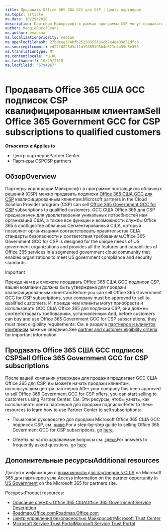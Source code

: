 ```yaml
---
title: Продавать Office 365 США GCC для CSP | Центр партнеров
ms.topic: article
ms.date: 10/29/2018
description: Партнеры Майкрософт в рамках программы CSP могут продавать Office 365 США GCC подписок CSP квалифицированным клиентам. Office 365 GCC США для CSP — это набор облачных служб производительность, разработанный для правительства США и подрядчикам США государственных участие и включает штата, локальных, семейным, федеральный обороны сотрудниках гражданских и федеральных агентств.
author: MaggiePucciEvans
ms.author: evansma
ms.localizationpriority: medium
ms.openlocfilehash: 27bdeee374bfb25230355186cb2e4e403d51dfcb
ms.sourcegitcommit: ed22f6825d3af1d19385198b4d511e4b39d5e353
ms.translationtype: MT
ms.contentlocale: ru-RU
ms.lasthandoff: 10/29/2018
ms.locfileid: "5794967"
---
```

# <a name="sell-office-365-government-gcc-for-csp-subscriptions-to-qualified-customers"></a><span data-ttu-id="69d35-104">Продавать Office 365 США GCC подписок CSP квалифицированным клиентам</span><span class="sxs-lookup"><span data-stu-id="69d35-104">Sell Office 365 Government GCC for CSP subscriptions to qualified customers</span></span>

**<span data-ttu-id="69d35-105">Относится к:</span><span class="sxs-lookup"><span data-stu-id="69d35-105">Applies to</span></span>**

-  <span data-ttu-id="69d35-106">Центр партнеров</span><span class="sxs-lookup"><span data-stu-id="69d35-106">Partner Center</span></span>
-  <span data-ttu-id="69d35-107">Партнеры CSP</span><span class="sxs-lookup"><span data-stu-id="69d35-107">CSP partners</span></span>


## <a name="overview"></a><span data-ttu-id="69d35-108">Обзор</span><span class="sxs-lookup"><span data-stu-id="69d35-108">Overview</span></span>

<span data-ttu-id="69d35-109">Партнеры корпорации Майкрософт в программе поставщиков облачных решений (CSP) можно продавать подписки [Office 365 США GCC для CSP](https://www.microsoft.com/microsoft-365/partners/governmentforCSP) квалифицированным клиентам.</span><span class="sxs-lookup"><span data-stu-id="69d35-109">Microsoft partners in the Cloud Solution Provider program (CSP) can sell [Office 365 Government GCC for CSP](https://www.microsoft.com/microsoft-365/partners/governmentforCSP) subscriptions to qualified customers.</span></span> <span data-ttu-id="69d35-110">GCC США Office 365 для CSP предназначен для удовлетворения уникальных потребностей нам организаций США, а также все функции и возможности службы Office 365 в сообществе облачных Сегментированный США, который позволяет организациям соответствовать правительства США стандарты безопасности и соответствия требованиям.</span><span class="sxs-lookup"><span data-stu-id="69d35-110">Office 365 Government GCC for CSP is designed for the unique needs of US government organizations and provides all the features and capabilities of Office 365 services in a segmented government cloud community that enables organizations to meet US government compliance and security standards.</span></span> 

>[!IMPORTANT] 
><span data-ttu-id="69d35-111">Прежде чем вы сможете продавать Office 365 США GCC подписок CSP, вашей компании должна быть утверждена для продажи квалифицированным клиентам.</span><span class="sxs-lookup"><span data-stu-id="69d35-111">Before you can sell Office 365 Government GCC for CSP subscriptions, your company must be approved to sell to qualified customers.</span></span> <span data-ttu-id="69d35-112">И, прежде чем клиенты могут приобрести и использовать GCC США Office 365 для подписки CSP, они должны соответствовать требованиям, установленным.</span><span class="sxs-lookup"><span data-stu-id="69d35-112">And, before customers can buy and use Office 365 Government GCC for CSP subscriptions, they must meet eligibility requirements.</span></span> <span data-ttu-id="69d35-113">См. в разделе [партнеров и клиентов критериям](csp-gcc-validate.md) важные сведения.</span><span class="sxs-lookup"><span data-stu-id="69d35-113">See [partner and customer eligibility criteria](csp-gcc-validate.md) for important information.</span></span>


## <a name="sell-office-365-government-gcc-for-csp-subscriptions"></a><span data-ttu-id="69d35-114">Продавать Office 365 США GCC подписок CSP</span><span class="sxs-lookup"><span data-stu-id="69d35-114">Sell Office 365 Government GCC for CSP subscriptions</span></span>

<span data-ttu-id="69d35-115">После вашей компании утвержден для продажи предлагает GCC США Office 365 для CSP, вы можете начать продажи клиентам, использующим центра партнеров.</span><span class="sxs-lookup"><span data-stu-id="69d35-115">After your company has been approved to sell Office 365 Government GCC for CSP offers, you can start selling to customers using Partner Center.</span></span> <span data-ttu-id="69d35-116">См. Эти ресурсы, чтобы узнать, как использовать центр партнеров для продажи подписок:</span><span class="sxs-lookup"><span data-stu-id="69d35-116">Refer to these resources to learn how to use Partner Center to sell subscriptions:</span></span> 

-   <span data-ttu-id="69d35-117">Пошаговое руководство для продажи Microsoft Office 365 США GCC подписок CSP, см. [ниже](https://go.microsoft.com/fwlink/?linkid=2007323).</span><span class="sxs-lookup"><span data-stu-id="69d35-117">For a step-by-step guide to selling Office 365 Government GCC for CSP subscriptions, go [here](https://go.microsoft.com/fwlink/?linkid=2007323).</span></span>  

-   <span data-ttu-id="69d35-118">Ответы на часто задаваемые вопросы см. [здесь](https://o365pp.blob.core.windows.net/media/Resources/GCC/Office%20365%20Government%20GCC%20for%20CSP%20Partner%20FAQ.docx)</span><span class="sxs-lookup"><span data-stu-id="69d35-118">For answers to frequently asked questions, go [here](https://o365pp.blob.core.windows.net/media/Resources/GCC/Office%20365%20Government%20GCC%20for%20CSP%20Partner%20FAQ.docx)</span></span>


## <a name="additional-resources"></a><span data-ttu-id="69d35-119">Дополнительные ресурсы</span><span class="sxs-lookup"><span data-stu-id="69d35-119">Additional resources</span></span>

<span data-ttu-id="69d35-120">Доступ к информации о [возможности для партнеров в США](https://www.microsoft.com/microsoft-365/partners/governmentforCSP) на Microsoft 365 для партнеров узла.</span><span class="sxs-lookup"><span data-stu-id="69d35-120">Access information on the [partner opportunity in US Government](https://www.microsoft.com/microsoft-365/partners/governmentforCSP) on the Microsoft 365 for partners site.</span></span>

<span data-ttu-id="69d35-121">Ресурсы:</span><span class="sxs-lookup"><span data-stu-id="69d35-121">Product resources:</span></span>

- [<span data-ttu-id="69d35-122">Описание службы Office 365 США</span><span class="sxs-lookup"><span data-stu-id="69d35-122">Office 365 Government Service Description</span></span>](https://technet.microsoft.com/library/mt774581.aspx)
- [<span data-ttu-id="69d35-123">Roadmap.Office.com</span><span class="sxs-lookup"><span data-stu-id="69d35-123">Roadmap.Office.com</span></span>](https://products.office.com/business/office-365-roadmap)
- [<span data-ttu-id="69d35-124">Центр управления безопасностью Майкрософт</span><span class="sxs-lookup"><span data-stu-id="69d35-124">Microsoft Trust Center</span></span>](https://www.microsoft.com/TrustCenter/)
- [<span data-ttu-id="69d35-125">Microsoft Service Trust Portal</span><span class="sxs-lookup"><span data-stu-id="69d35-125">Microsoft Service Trust Portal</span></span>](https://aka.ms/STP)


